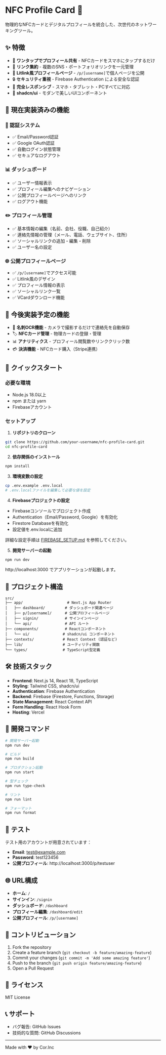 # NFC Profile Card 🪪

物理的なNFCカードとデジタルプロフィールを統合した、次世代のネットワーキングツール。

## ✨ 特徴

- 🎯 **ワンタップでプロフィール共有** - NFCカードをスマホにタップするだけ
- 🔗 **リンク集約** - 複数のSNS・ポートフォリオリンクを一元管理
- 📱 **Litlink風プロフィールページ** - `/p/[username]`で個人ページを公開
- 🔒 **セキュリティ重視** - Firebase Authentication による安全な認証
- 📱 **完全レスポンシブ** - スマホ・タブレット・PCすべてに対応
- 🎨 **shadcn/ui** - モダンで美しいUIコンポーネント

## 🚀 現在実装済みの機能

### 🔐 認証システム
- ✅ Email/Password認証
- ✅ Google OAuth認証
- ✅ 自動ログイン状態管理
- ✅ セキュアなログアウト

### 📊 ダッシュボード
- ✅ ユーザー情報表示
- ✅ プロフィール編集へのナビゲーション
- ✅ 公開プロフィールページへのリンク
- ✅ ログアウト機能

### ✏️ プロフィール管理
- ✅ 基本情報の編集（名前、会社、役職、自己紹介）
- ✅ 連絡先情報の管理（メール、電話、ウェブサイト、住所）
- ✅ ソーシャルリンクの追加・編集・削除
- ✅ ユーザー名の設定

### 🌐 公開プロフィールページ
- ✅ `/p/[username]`でアクセス可能
- ✅ Litlink風のデザイン
- ✅ プロフィール情報の表示
- ✅ ソーシャルリンク一覧
- ✅ VCardダウンロード機能

## 🔮 今後実装予定の機能

- 📸 **名刺OCR機能** - カメラで撮影するだけで連絡先を自動保存
- 🏷️ **NFCカード管理** - 物理カードの登録・管理
- 📊 **アナリティクス** - プロフィール閲覧数やリンククリック数
- 💳 **決済機能** - NFCカード購入（Stripe連携）

## 🚀 クイックスタート

### 必要な環境
- Node.js 18.0以上
- npm または yarn
- Firebaseアカウント

### セットアップ

1. **リポジトリのクローン**
```bash
git clone https://github.com/your-username/nfc-profile-card.git
cd nfc-profile-card
```

2. **依存関係のインストール**
```bash
npm install
```

3. **環境変数の設定**
```bash
cp .env.example .env.local
# .env.localファイルを編集して必要な値を設定
```

4. **Firebaseプロジェクトの設定**
- Firebaseコンソールでプロジェクト作成
- Authentication（Email/Password, Google）を有効化
- Firestore Databaseを有効化
- 設定値を.env.localに追加

詳細な設定手順は [FIREBASE_SETUP.md](./FIREBASE_SETUP.md) を参照してください。

5. **開発サーバーの起動**
```bash
npm run dev
```

http://localhost:3000 でアプリケーションが起動します。

## 📂 プロジェクト構造

```
src/
├── app/                    # Next.js App Router
│   ├── dashboard/         # ダッシュボード関連ページ
│   ├── p/[username]/      # 公開プロフィールページ
│   ├── signin/            # サインインページ
│   └── api/               # API ルート
├── components/            # Reactコンポーネント
│   └── ui/               # shadcn/ui コンポーネント
├── contexts/             # React Context (認証など)
├── lib/                  # ユーティリティ関数
└── types/                # TypeScript型定義
```

## 🛠️ 技術スタック

- **Frontend**: Next.js 14, React 18, TypeScript
- **Styling**: Tailwind CSS, shadcn/ui
- **Authentication**: Firebase Authentication
- **Backend**: Firebase (Firestore, Functions, Storage)
- **State Management**: React Context API
- **Form Handling**: React Hook Form
- **Hosting**: Vercel

## 📝 開発コマンド

```bash
# 開発サーバー起動
npm run dev

# ビルド
npm run build

# プロダクション起動
npm run start

# 型チェック
npm run type-check

# リント
npm run lint

# フォーマット
npm run format
```

## 🧪 テスト

テスト用のアカウントが用意されています：

- **Email**: test@example.com
- **Password**: test123456
- **公開プロフィール**: http://localhost:3000/p/testuser

## 🌐 URL構成

- **ホーム**: `/`
- **サインイン**: `/signin`
- **ダッシュボード**: `/dashboard`
- **プロフィール編集**: `/dashboard/edit`
- **公開プロフィール**: `/p/[username]`

## 🤝 コントリビューション

1. Fork the repository
2. Create a feature branch (`git checkout -b feature/amazing-feature`)
3. Commit your changes (`git commit -m 'Add some amazing feature'`)
4. Push to the branch (`git push origin feature/amazing-feature`)
5. Open a Pull Request

## 📄 ライセンス

MIT License

## 📞 サポート

- バグ報告: GitHub Issues
- 技術的な質問: GitHub Discussions

---

Made with ❤️ by Cor.Inc